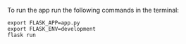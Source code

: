 To run the app run the following commands in the terminal:
```
export FLASK_APP=app.py
export FLASK_ENV=development
flask run
```